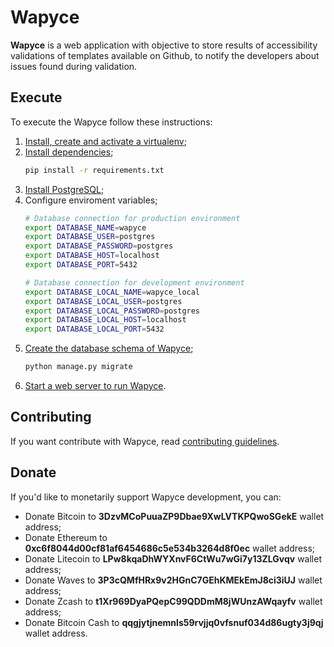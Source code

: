 Wapyce
===================

**Wapyce** is a web application with objective to store results of accessibility validations of templates available on Github, to notify the developers about issues found during validation.

## Execute

To execute the Wapyce follow these instructions:

1. [Install, create and activate a virtualenv](https://packaging.python.org/guides/installing-using-pip-and-virtualenv/);
2. [Install dependencies](https://packaging.python.org/guides/installing-using-pip-and-virtualenv/#using-requirements-files);
    ```bash
    pip install -r requirements.txt
    ```
3. [Install PostgreSQL](https://wiki.postgresql.org/wiki/Detailed_installation_guides);
4. Configure enviroment variables;
    ```bash
    # Database connection for production environment
    export DATABASE_NAME=wapyce
    export DATABASE_USER=postgres
    export DATABASE_PASSWORD=postgres
    export DATABASE_HOST=localhost
    export DATABASE_PORT=5432

    # Database connection for development environment
    export DATABASE_LOCAL_NAME=wapyce_local
    export DATABASE_LOCAL_USER=postgres
    export DATABASE_LOCAL_PASSWORD=postgres
    export DATABASE_LOCAL_HOST=localhost
    export DATABASE_LOCAL_PORT=5432
    ```
5. [Create the database schema of Wapyce](https://docs.djangoproject.com/en/2.1/ref/django-admin/#django-admin-migrate);
    ```bash
    python manage.py migrate
    ```
6. [Start a web server to run Wapyce](http://goodcode.io/articles/django-nginx-gunicorn/).

## Contributing

If you want contribute with Wapyce, read [contributing guidelines](CONTRIBUTING.md).

## Donate
  
If you'd like to monetarily support Wapyce development, you can:

* Donate Bitcoin to **3DzvMCoPuuaZP9Dbae9XwLVTKPQwoSGekE** wallet address;
* Donate Ethereum to **0xc6f8044d00cf81af6454686c5e534b3264d8f0ec** wallet address;
* Donate Litecoin to **LPw8kqaDhWYXnvF6CtWu7wGi7y13ZLGvqv** wallet address;
* Donate Waves to **3P3cQMfHRx9v2HGnC7GEhKMEkEmJ8ci3iUJ** wallet address;
* Donate Zcash to **t1Xr969DyaPQepC99QDDmM8jWUnzAWqayfv** wallet address;
* Donate Bitcoin Cash to **qqgjytjnemnls59rvjjq0vfsnuf034d86ugty3j9qj** wallet address.

